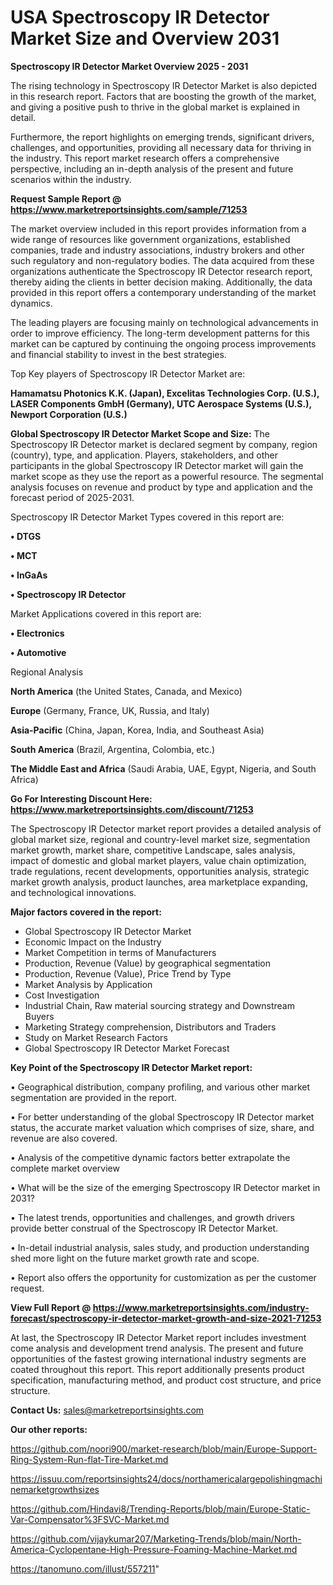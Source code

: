 # USA Spectroscopy IR Detector Market Size and Overview 2031

<Strong> Spectroscopy IR Detector Market Overview 2025 - 2031</strong>

The rising technology in Spectroscopy IR Detector Market is also depicted in this research report. Factors that are boosting the growth of the market, and giving a positive push to thrive in the global market is explained in detail.

Furthermore, the report highlights on emerging trends, significant drivers, challenges, and opportunities, providing all necessary data for thriving in the industry. This report market research offers a comprehensive perspective, including an in-depth analysis of the present and future scenarios within the industry.

<strong>Request Sample Report @ <a href=https://www.marketreportsinsights.com/sample/71253>https://www.marketreportsinsights.com/sample/71253</a></strong>

The market overview included in this report provides information from a wide range of resources like government organizations, established companies, trade and industry associations, industry brokers and other such regulatory and non-regulatory bodies. The data acquired from these organizations authenticate the Spectroscopy IR Detector research report, thereby aiding the clients in better decision making. Additionally, the data provided in this report offers a contemporary understanding of the market dynamics.

The leading players are focusing mainly on technological advancements in order to improve efficiency. The long-term development patterns for this market can be captured by continuing the ongoing process improvements and financial stability to invest in the best strategies.

Top Key players of Spectroscopy IR Detector Market are:

<strong>Hamamatsu Photonics K.K. (Japan), Excelitas Technologies Corp. (U.S.), LASER Components GmbH (Germany), UTC Aerospace Systems (U.S.), Newport Corporation (U.S.)</strong>

<strong><b>Global Spectroscopy IR Detector Market Scope and Size:</b></strong>
The Spectroscopy IR Detector market is declared segment by company, region (country), type, and application. Players, stakeholders, and other participants in the global Spectroscopy IR Detector market will gain the market scope as they use the report as a powerful resource. The segmental analysis focuses on revenue and product by type and application and the forecast period of 2025-2031.

Spectroscopy IR Detector Market Types covered in this report are:

<strong>• DTGS

• MCT

• InGaAs

• Spectroscopy IR Detector</strong>

Market Applications covered in this report are:

<strong>• Electronics

• Automotive</strong> 

Regional Analysis

<strong>North America</strong> (the United States, Canada, and Mexico)

<strong>Europe</strong> (Germany, France, UK, Russia, and Italy)

<strong>Asia-Pacific</strong> (China, Japan, Korea, India, and Southeast Asia)

<strong>South America</strong> (Brazil, Argentina, Colombia, etc.)

<strong>The Middle East and Africa</strong> (Saudi Arabia, UAE, Egypt, Nigeria, and South Africa)

<strong>Go For Interesting Discount Here: <a href=https://www.marketreportsinsights.com/discount/71253>https://www.marketreportsinsights.com/discount/71253</a></strong>

The Spectroscopy IR Detector market report provides a detailed analysis of global market size, regional and country-level market size, segmentation market growth, market share, competitive Landscape, sales analysis, impact of domestic and global market players, value chain optimization, trade regulations, recent developments, opportunities analysis, strategic market growth analysis, product launches, area marketplace expanding, and technological innovations.

<strong><b>Major factors covered in the report:</b></strong>
<ul>
  <li>Global Spectroscopy IR Detector Market </li>
  <li>Economic Impact on the Industry</li>
  <li>Market Competition in terms of Manufacturers</li>
  <li>Production, Revenue (Value) by geographical segmentation</li>
  <li>Production, Revenue (Value), Price Trend by Type</li>
  <li>Market Analysis by Application</li>
  <li>Cost Investigation</li>
  <li>Industrial Chain, Raw material sourcing strategy and Downstream Buyers</li>
  <li>Marketing Strategy comprehension, Distributors and Traders</li>
  <li>Study on Market Research Factors</li>
  <li>Global Spectroscopy IR Detector Market Forecast</li>
</ul>

<strong><b>Key Point of the Spectroscopy IR Detector Market report:</b></strong>

• Geographical distribution, company profiling, and various other market segmentation are provided in the report.

• For better understanding of the global Spectroscopy IR Detector market status, the accurate market valuation which comprises of size, share, and revenue are also covered.

• Analysis of the competitive dynamic factors better extrapolate the complete market overview

• What will be the size of the emerging Spectroscopy IR Detector market in 2031?

• The latest trends, opportunities and challenges, and growth drivers provide better construal of the Spectroscopy IR Detector Market.

• In-detail industrial analysis, sales study, and production understanding shed more light on the future market growth rate and scope.

• Report also offers the opportunity for customization as per the customer request.

<strong><b>View Full Report @ <a href=https://www.marketreportsinsights.com/industry-forecast/spectroscopy-ir-detector-market-growth-and-size-2021-71253>https://www.marketreportsinsights.com/industry-forecast/spectroscopy-ir-detector-market-growth-and-size-2021-71253</a></b></strong>


At last, the Spectroscopy IR Detector Market report includes investment come analysis and development trend analysis. The present and future opportunities of the fastest growing international industry segments are coated throughout this report. This report additionally presents product specification, manufacturing method, and product cost structure, and price structure.

<strong>Contact Us:</strong>
sales@marketreportsinsights.com

<strong>Our other reports:</strong>

<a href=https://github.com/noori900/market-research/blob/main/Europe-Support-Ring-System-Run-flat-Tire-Market.md>https://github.com/noori900/market-research/blob/main/Europe-Support-Ring-System-Run-flat-Tire-Market.md</a>

<a href=https://issuu.com/reportsinsights24/docs/northamericalargepolishingmachinemarketgrowthsizes>https://issuu.com/reportsinsights24/docs/northamericalargepolishingmachinemarketgrowthsizes</a>

<a href=https://github.com/Hindavi8/Trending-Reports/blob/main/Europe-Static-Var-Compensator%3FSVC-Market.md>https://github.com/Hindavi8/Trending-Reports/blob/main/Europe-Static-Var-Compensator%3FSVC-Market.md</a>

<a href=https://github.com/vijaykumar207/Marketing-Trends/blob/main/North-America-Cyclopentane-High-Pressure-Foaming-Machine-Market.md>https://github.com/vijaykumar207/Marketing-Trends/blob/main/North-America-Cyclopentane-High-Pressure-Foaming-Machine-Market.md</a>

<a href=https://tanomuno.com/illust/557211>https://tanomuno.com/illust/557211</a>"

